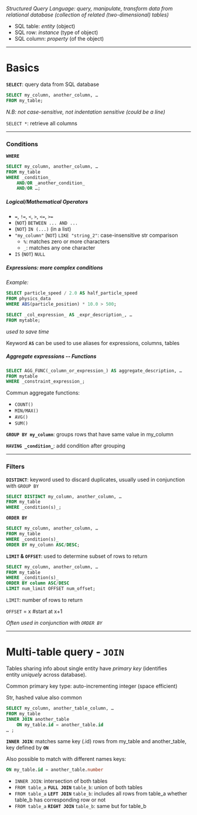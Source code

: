 *Structured Query Language: query, manipulate, transform data from relational database (collection of related (two-dimensional) tables)*

- SQL table: *entity* (object)
- SQL row: *instance* (type of object)
- SQL column: *property* (of the object)
___
# Basics

**`SELECT`**: query data from SQL database

```sql
SELECT my_column, another_column, …
FROM my_table;
```
*N.B: not case-sensitive, not indentation sensitive (could be a line)*

`SELECT *`: retrieve all columns
___
### Conditions

**`WHERE`**

```sql
SELECT my_column, another_column, …
FROM my_table
WHERE _condition_
	AND/OR _another_condition_
	AND/OR …;
```

##### Logical/Mathematical Operators

- `=`, `!=`, `<`, `>`, `<=`, `>=`
- (`NOT`) `BETWEEN ... AND ...`
- (`NOT`) `IN (...)` (in a list)
- `"my_column"` (`NOT`) `LIKE "string_2"`: case-insensitive str comparison
	- `%`: matches zero or more characters
	- `_`: matches any one character
- `IS` (`NOT`) `NULL`

##### Expressions: more complex conditions

*Example:*
```sql
SELECT particle_speed / 2.0 AS half_particle_speed
FROM physics_data
WHERE ABS(particle_position) * 10.0 > 500;
```

```sql
SELECT _col_expression_ AS _expr_description_, …
FROM mytable;
```
*used to  save time*

Keyword **`AS`** can be used to use aliases for expressions, columns, tables

##### Aggregate expressions -- Functions

```sql
SELECT AGG_FUNC(_column_or_expression_) AS aggregate_description, …
FROM mytable
WHERE _constraint_expression_;
```

Commun aggregate functions:
- `COUNT()`
- `MIN/MAX()`
- `AVG()`
- `SUM()`

**`GROUP BY my_column`**: groups rows that have same value in my_column

**`HAVING _condition_`**: add condition after grouping

___
### Filters

**`DISTINCT`**: keyword used to discard duplicates, usually used in conjunction with `GROUP BY`
```sql
SELECT DISTINCT my_column, another_column, …
FROM my_table
WHERE _condition(s)_;
```

**`ORDER BY`**
```sql
SELECT my_column, another_column, …
FROM my_table
WHERE _condition(s)_
ORDER BY my_column ASC/DESC;
```

**`LIMIT` & `OFFSET`**: used to determine subset of rows to return
```SQL
SELECT my_column, another_column, …
FROM my_table
WHERE _condition(s)_
ORDER BY column ASC/DESC
LIMIT num_limit OFFSET num_offset;
```

`LIMIT`: number of rows to return

`OFFSET` = x   \#start at x+1

*Often used in conjunction with `ORDER BY`*
___
# Multi-table query - `JOIN`

Tables sharing info about single entity have _primary key_ (identifies entity _uniquely_ across database).

Common primary key type: auto-incrementing integer (space efficient)

Str, hashed value also common

```sql
SELECT my_column, another_table_column, …
FROM my_table
INNER JOIN another_table
	ON my_table.id = another_table.id
… ;
```
**`INNER JOIN`**: matches same key (.id) rows from my_table and another_table, key defined by **`ON`**

Also possible to match with different names keys:
```sql
ON my_table.id = another_table.number
```

- `INNER JOIN`: intersection of both tables
- `FROM table_a` **`FULL JOIN`** `table_b`: union of both tables
- `FROM table_a` **`LEFT JOIN`** `table_b`: includes all rows from table_a whether table_b has corresponding row or not
- `FROM table_a` **`RIGHT JOIN`** `table_b`: same but for table_b

